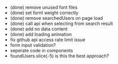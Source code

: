- (done) remove unused font files
- (done) set fornt weight correctly
- (done) remove searchedUsers on page load
- (done) call api when selecting from search result
- (done) add no data content
- (done) add loading animation
- fix github api access rate limit issue
- form input validation?
- seperate code in components
- foundUsers.slice(-5) is this the best approach? 